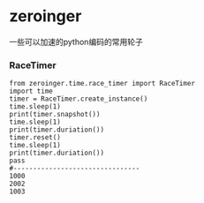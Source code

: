 # zeroinger
一些可以加速的python编码的常用轮子
### RaceTimer
```
from zeroinger.time.race_timer import RaceTimer
import time
timer = RaceTimer.create_instance()
time.sleep(1)
print(timer.snapshot())
time.sleep(1)
print(timer.duriation())
timer.reset()
time.sleep(1)
print(timer.duriation())
pass
#--------------------------------
1000
2002
1003
```
